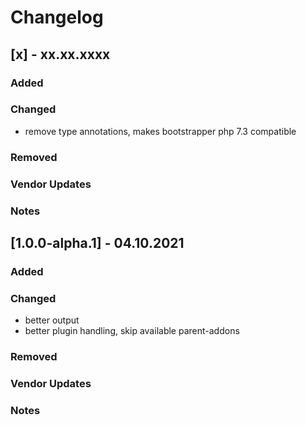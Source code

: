 # Changelog

## [x] - xx.xx.xxxx

### Added

### Changed
- remove type annotations, makes bootstrapper php 7.3 compatible

### Removed

### Vendor Updates

### Notes

## [1.0.0-alpha.1] - 04.10.2021

### Added

### Changed
- better output
- better plugin handling, skip available parent-addons

### Removed

### Vendor Updates

### Notes


